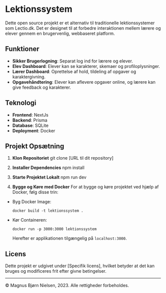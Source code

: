 # Lektionssystem

Dette open source projekt er et alternativ til traditionelle lektionssystemer som Lectio.dk. Det er designet til at forbedre interaktionen mellem lærere og elever gennem en brugervenlig, webbaseret platform.

## Funktioner

-   **Sikker Brugerlogning**: Separat log ind for lærere og elever.
-   **Elev Dashboard**: Elever kan se karakterer, skemaer og profiloplysninger.
-   **Lærer Dashboard**: Oprettelse af hold, tildeling af opgaver og karaktergivning.
-   **Opgavehåndtering**: Elever kan aflevere opgaver online, og lærere kan give feedback og karakterer.

## Teknologi

-   **Frontend**: NextJs
-   **Backend**: Prisma
-   **Database**: SQLite
-   **Deployment**: Docker

## Projekt Opsætning

1. **Klon Repositoriet**
   git clone [URL til dit repository]

2. **Installer Dependencies**
   npm install

3. **Starte Projektet Lokalt**
   npm run dev

4. **Bygge og Køre med Docker**
   For at bygge og køre projektet ved hjælp af Docker, følg disse trin:

-   Byg Docker Image:
    ```
    docker build -t lektionssystem .
    ```
-   Kør Containeren:
    ```
    docker run -p 3000:3000 lektionssystem
    ```
    Herefter er applikationen tilgængelig på `localhost:3000`.

## Licens

Dette projekt er udgivet under [Specifik licens], hvilket betyder at det kan bruges og modificeres frit efter givne betingelser.

---

© Magnus Bjørn Nielsen, 2023. Alle rettigheder forbeholdes.
